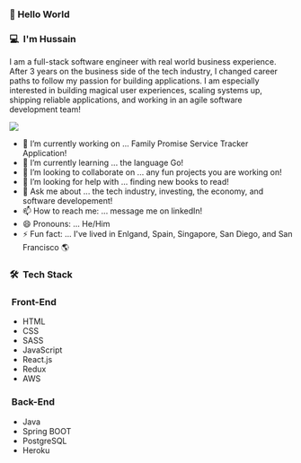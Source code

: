 ### 👋 Hello World

### 💻 &nbsp;I'm Hussain 

I am a full-stack software engineer with real world business experience. After 3 years on the business side of the tech industry, I changed career paths to follow my passion for building applications. I am especially interested in building magical user experiences, scaling systems up, shipping reliable applications, and working in an agile software development team!

<a href="https://www.linkedin.com/in/hussain-ali-58a9b690/"><img src="https://img.shields.io/badge/linkedin-Hussain%20Ali-blue?style=flat-square&logo=appveyor"/></a>

- 🔭 I’m currently working on ... Family Promise Service Tracker Application!
- 🌱 I’m currently learning ... the language Go!
- 👯 I’m looking to collaborate on ... any fun projects you are working on!
- 🤔 I’m looking for help with ... finding new books to read!
- 💬 Ask me about ... the tech industry, investing, the economy, and software developement!
- 📫 How to reach me: ... message me on linkedIn!
- 😄 Pronouns: ... He/Him
- ⚡ Fun fact: ... I've lived in Enlgand, Spain, Singapore, San Diego, and San Francisco 🌎

### 🛠 &nbsp;Tech Stack
### &nbsp;Front-End 
<ul>
  <li>HTML</li>
  <li>CSS</li>
  <li>SASS</li>
  <li>JavaScript</li>
  <li>React.js</li>
  <li>Redux</li>
  <li>AWS</li>
</ul>

### &nbsp;Back-End 
<ul>
  <li>Java</li>
  <li>Spring BOOT</li>
  <li>PostgreSQL</li>
  <li>Heroku</li>
</ul>
